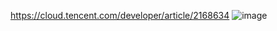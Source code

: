 https://cloud.tencent.com/developer/article/2168634
![image](https://github.com/723935706/notebook/assets/48706738/6f10c5cd-e312-4a27-bad7-d4e208ad14a7)
